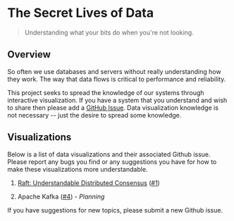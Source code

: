 The Secret Lives of Data
========================

> Understanding what your bits do when you're not looking.

## Overview

So often we use databases and servers without really understanding how they work.
The way that data flows is critical to performance and reliability.

This project seeks to spread the knowledge of our systems through interactive visualization.
If you have a system that you understand and wish to share then please add a [GitHub Issue](https://github.com/benbjohnson/thesecretlivesofdata/issues).
Data visualization knowledge is not necessary -- just the desire to spread some knowledge.


## Visualizations

Below is a list of data visualizations and their associated Github issue.
Please report any bugs you find or any suggestions you have for how to make these visualizations more understandable.

1. [Raft: Understandable Distributed Consensus](http://thesecretlivesofdata.com/raft) ([#1](https://github.com/benbjohnson/thesecretlivesofdata/issues/1))

2. Apache Kafka ([#4](https://github.com/benbjohnson/thesecretlivesofdata/issues/4)) - *Planning*

If you have suggestions for new topics, please submit a new Github issue.

